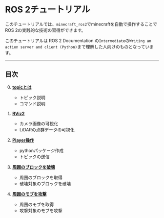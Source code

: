 # ROS 2チュートリアル
このチュートリアルでは、`minecraft_ros2`でminecraftを自動で操作することでROS 2の実践的な技術の習得ができます。

このチュートリアルは ROS 2 Documentation の`Intermediate`の`Writing an action server and client (Python)`まで理解した人向けのものとなっています。

---

## 目次
0. **[topicとは](/jp/tutorial/00_topic)**
    - トピック説明
    - コマンド説明

1. **[RViz2](/jp/tutorial/01_rviz2)**
    - カメラ画像の可視化
    - LiDARの点群データの可視化

2. **[Player操作](/jp/tutorial/02_control_player)**
    - pythonパッケージ作成
    - トピックの送信

3. **[周囲のブロックを破壊](/jp/tutorial/03_break_block)**
    - 周囲のブロックを取得
    - 破壊対象のブロックを破壊

4. **[周囲のモブを攻撃](/jp/tutorial/04_attack_mod)**
    - 周囲のモブを取得
    - 攻撃対象のモブを攻撃
